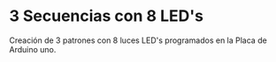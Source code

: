 # 3 Secuencias con 8 LED's
Creación de 3 patrones con 8 luces LED's programados en la Placa de Arduino uno.
